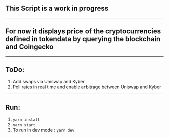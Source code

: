 ## This Script is a work in progress
---
## For now it displays price of the cryptocurrencies defined in tokendata by querying the blockchain and Coingecko
---
## ToDo:
1. Add swaps via Uniswap and Kyber
2. Poll rates in real time and enable arbitrage between Uniswap and Kyber
---
## Run:
1. `yarn install`
2. `yarn start`
3. To run in dev mode : `yarn dev`

